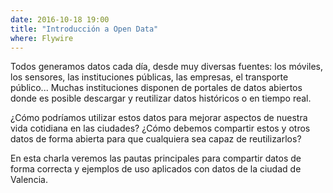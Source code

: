 ```yaml
---
date: 2016-10-18 19:00
title: "Introducción a Open Data"
where: Flywire
---
```


Todos generamos datos cada día, desde muy diversas fuentes: los móviles, los sensores, las instituciones públicas, las empresas, el transporte público... Muchas instituciones disponen de portales de datos abiertos donde es posible descargar y reutilizar datos históricos o en tiempo real.

¿Cómo podríamos utilizar estos datos para mejorar aspectos de nuestra vida cotidiana en las ciudades? ¿Cómo debemos compartir estos y otros datos de forma abierta para que cualquiera sea capaz de reutilizarlos?

En esta charla veremos las pautas principales para compartir datos de forma correcta y ejemplos de uso aplicados con datos de la ciudad de Valencia.
